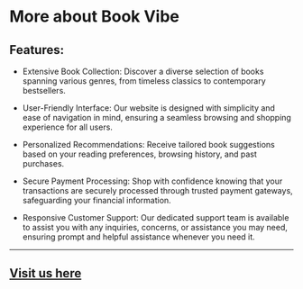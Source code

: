 # More about Book Vibe

## Features:
* Extensive Book Collection: Discover a diverse selection of books spanning various genres, from timeless classics to contemporary bestsellers.

* User-Friendly Interface: Our website is designed with simplicity and ease of navigation in mind, ensuring a seamless browsing and shopping experience for all users.
* Personalized Recommendations: Receive tailored book suggestions based on your reading preferences, browsing history, and past purchases.
* Secure Payment Processing: Shop with confidence knowing that your transactions are securely processed through trusted payment gateways, safeguarding your financial information.
* Responsive Customer Support: Our dedicated support team is available to assist you with any inquiries, concerns, or assistance you may need, ensuring prompt and helpful assistance whenever you need it.

---

## [Visit us here]()